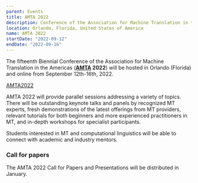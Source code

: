 ```yaml
---
parent: Events
title: AMTA 2022
description: Conference of the Association for Machine Translation in the Americas
location: Orlando, Florida, United States of America
name: AMTA 2022
startDate: "2022-09-12"
endDate: "2022-09-16"
---
```


The fifteenth Biennial Conference of the Association for Machine Translation in the Americas (**[AMTA](/associations/amta.md) 2022**) will be hosted in Orlando (Florida) and online from September 12th-16th, 2022.

[AMTA2022](https://amtaweb.org/amta-2022-announcing-the-1-machine-translation-conference-as-a-hybrid-event/)

AMTA 2022 will provide parallel sessions addressing a variety of topics. There will be outstanding keynote talks and panels by recognized MT experts, fresh demonstrations of the latest offerings from MT providers, relevant tutorials for both beginners and more experienced practitioners in MT, and in-depth workshops for specialist participants.

Students interested in MT and computational linguistics will be able to connect with academic and industry mentors.

### Call for papers

The AMTA 2022 Call for Papers and Presentations will be distributed in January.
